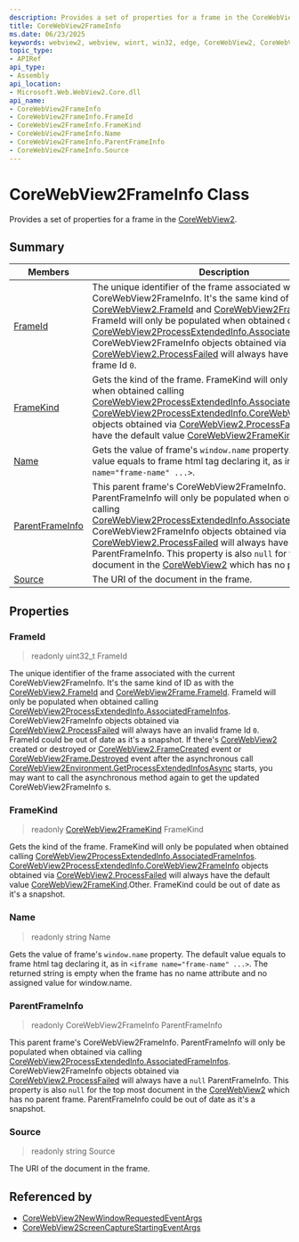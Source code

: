 ```yaml
---
description: Provides a set of properties for a frame in the CoreWebView2.
title: CoreWebView2FrameInfo
ms.date: 06/23/2025
keywords: webview2, webview, winrt, win32, edge, CoreWebView2, CoreWebView2Controller, browser control, edge html, CoreWebView2FrameInfo
topic_type:
- APIRef
api_type:
- Assembly
api_location:
- Microsoft.Web.WebView2.Core.dll
api_name:
- CoreWebView2FrameInfo
- CoreWebView2FrameInfo.FrameId
- CoreWebView2FrameInfo.FrameKind
- CoreWebView2FrameInfo.Name
- CoreWebView2FrameInfo.ParentFrameInfo
- CoreWebView2FrameInfo.Source
---
```


# CoreWebView2FrameInfo Class



Provides a set of properties for a frame in the [CoreWebView2](corewebview2.md).

## Summary

Members|Description
--|--
[FrameId](#frameid) | The unique identifier of the frame associated with the current CoreWebView2FrameInfo. It's the same kind of ID as with the [CoreWebView2.FrameId](corewebview2.md#frameid) and [CoreWebView2Frame.FrameId](corewebview2frame.md#frameid). FrameId will only be populated when obtained calling [CoreWebView2ProcessExtendedInfo.AssociatedFrameInfos](corewebview2processextendedinfo.md#associatedframeinfos). CoreWebView2FrameInfo objects obtained via [CoreWebView2.ProcessFailed](corewebview2.md#processfailed) will always have an invalid frame Id `0`.
[FrameKind](#framekind) | Gets the kind of the frame. FrameKind will only be populated when obtained calling [CoreWebView2ProcessExtendedInfo.AssociatedFrameInfos](corewebview2processextendedinfo.md#associatedframeinfos). [CoreWebView2ProcessExtendedInfo.CoreWebView2FrameInfo](corewebview2processextendedinfo.md#corewebview2frameinfo) objects obtained via [CoreWebView2.ProcessFailed](corewebview2.md#processfailed) will always have the default value [CoreWebView2FrameKind](corewebview2framekind.md).Other.
[Name](#name) | Gets the value of frame's `window.name` property. The default value equals to frame html tag declaring it, as in `<iframe name="frame-name" ...>`.
[ParentFrameInfo](#parentframeinfo) | This parent frame's CoreWebView2FrameInfo. ParentFrameInfo will only be populated when obtained via calling [CoreWebView2ProcessExtendedInfo.AssociatedFrameInfos](corewebview2processextendedinfo.md#associatedframeinfos). CoreWebView2FrameInfo objects obtained via [CoreWebView2.ProcessFailed](corewebview2.md#processfailed) will always have a `null` ParentFrameInfo. This property is also `null` for the top most document in the [CoreWebView2](corewebview2.md) which has no parent frame.
[Source](#source) | The URI of the document in the frame.

## Properties

### FrameId

> readonly  uint32_t FrameId

The unique identifier of the frame associated with the current CoreWebView2FrameInfo. It's the same kind of ID as with the [CoreWebView2.FrameId](corewebview2.md#frameid) and [CoreWebView2Frame.FrameId](corewebview2frame.md#frameid). FrameId will only be populated when obtained calling [CoreWebView2ProcessExtendedInfo.AssociatedFrameInfos](corewebview2processextendedinfo.md#associatedframeinfos). CoreWebView2FrameInfo objects obtained via [CoreWebView2.ProcessFailed](corewebview2.md#processfailed) will always have an invalid frame Id `0`.
FrameId could be out of date as it's a snapshot. If there's [CoreWebView2](corewebview2.md) created or destroyed or [CoreWebView2.FrameCreated](corewebview2.md#framecreated) event or [CoreWebView2Frame.Destroyed](corewebview2frame.md#destroyed) event after the asynchronous call [CoreWebView2Environment.GetProcessExtendedInfosAsync](corewebview2environment.md#getprocessextendedinfosasync) starts, you may want to call the asynchronous method again to get the updated CoreWebView2FrameInfo s.

### FrameKind

> readonly  [CoreWebView2FrameKind](corewebview2framekind.md) FrameKind

Gets the kind of the frame. FrameKind will only be populated when obtained calling [CoreWebView2ProcessExtendedInfo.AssociatedFrameInfos](corewebview2processextendedinfo.md#associatedframeinfos). [CoreWebView2ProcessExtendedInfo.CoreWebView2FrameInfo](corewebview2processextendedinfo.md#corewebview2frameinfo) objects obtained via [CoreWebView2.ProcessFailed](corewebview2.md#processfailed) will always have the default value [CoreWebView2FrameKind](corewebview2framekind.md).Other.
FrameKind could be out of date as it's a snapshot.

### Name

> readonly  string Name

Gets the value of frame's `window.name` property. The default value equals to frame html tag declaring it, as in `<iframe name="frame-name" ...>`.
The returned string is empty when the frame has no name attribute and no assigned value for window.name.

### ParentFrameInfo

> readonly  CoreWebView2FrameInfo ParentFrameInfo

This parent frame's CoreWebView2FrameInfo. ParentFrameInfo will only be populated when obtained via calling [CoreWebView2ProcessExtendedInfo.AssociatedFrameInfos](corewebview2processextendedinfo.md#associatedframeinfos). CoreWebView2FrameInfo objects obtained via [CoreWebView2.ProcessFailed](corewebview2.md#processfailed) will always have a `null` ParentFrameInfo. This property is also `null` for the top most document in the [CoreWebView2](corewebview2.md) which has no parent frame.
ParentFrameInfo could be out of date as it's a snapshot.

### Source

> readonly  string Source

The URI of the document in the frame.






## Referenced by

- [CoreWebView2NewWindowRequestedEventArgs](corewebview2newwindowrequestedeventargs.md)
- [CoreWebView2ScreenCaptureStartingEventArgs](corewebview2screencapturestartingeventargs.md)
